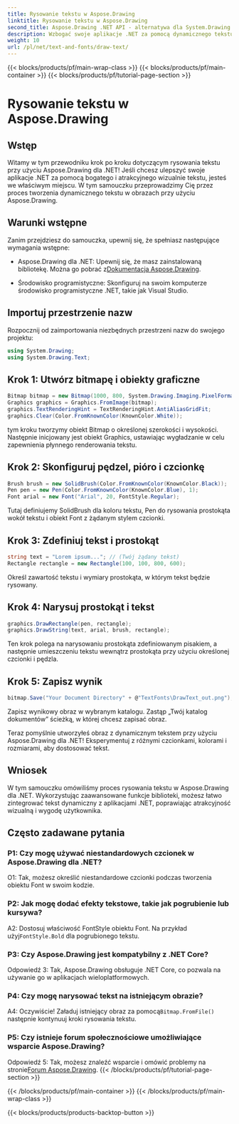 ```yaml
---
title: Rysowanie tekstu w Aspose.Drawing
linktitle: Rysowanie tekstu w Aspose.Drawing
second_title: Aspose.Drawing .NET API - alternatywa dla System.Drawing.Common
description: Wzbogać swoje aplikacje .NET za pomocą dynamicznego tekstu za pomocą Aspose.Drawing dla .NET. Postępuj zgodnie z naszym przewodnikiem krok po kroku, aby rysować tekst, dostosowywać czcionki i tworzyć atrakcyjne wizualnie obrazy.
weight: 10
url: /pl/net/text-and-fonts/draw-text/
---
```


{{< blocks/products/pf/main-wrap-class >}}
{{< blocks/products/pf/main-container >}}
{{< blocks/products/pf/tutorial-page-section >}}

# Rysowanie tekstu w Aspose.Drawing

## Wstęp

Witamy w tym przewodniku krok po kroku dotyczącym rysowania tekstu przy użyciu Aspose.Drawing dla .NET! Jeśli chcesz ulepszyć swoje aplikacje .NET za pomocą bogatego i atrakcyjnego wizualnie tekstu, jesteś we właściwym miejscu. W tym samouczku przeprowadzimy Cię przez proces tworzenia dynamicznego tekstu w obrazach przy użyciu Aspose.Drawing.

## Warunki wstępne

Zanim przejdziesz do samouczka, upewnij się, że spełniasz następujące wymagania wstępne:

-  Aspose.Drawing dla .NET: Upewnij się, że masz zainstalowaną bibliotekę. Można go pobrać z[Dokumentacja Aspose.Drawing](https://reference.aspose.com/drawing/net/).

- Środowisko programistyczne: Skonfiguruj na swoim komputerze środowisko programistyczne .NET, takie jak Visual Studio.

## Importuj przestrzenie nazw

Rozpocznij od zaimportowania niezbędnych przestrzeni nazw do swojego projektu:

```csharp
using System.Drawing;
using System.Drawing.Text;
```

## Krok 1: Utwórz bitmapę i obiekty graficzne

```csharp
Bitmap bitmap = new Bitmap(1000, 800, System.Drawing.Imaging.PixelFormat.Format32bppPArgb);
Graphics graphics = Graphics.FromImage(bitmap);
graphics.TextRenderingHint = TextRenderingHint.AntiAliasGridFit;
graphics.Clear(Color.FromKnownColor(KnownColor.White));
```

tym kroku tworzymy obiekt Bitmap o określonej szerokości i wysokości. Następnie inicjowany jest obiekt Graphics, ustawiając wygładzanie w celu zapewnienia płynnego renderowania tekstu.

## Krok 2: Skonfiguruj pędzel, pióro i czcionkę

```csharp
Brush brush = new SolidBrush(Color.FromKnownColor(KnownColor.Black));
Pen pen = new Pen(Color.FromKnownColor(KnownColor.Blue), 1);
Font arial = new Font("Arial", 20, FontStyle.Regular);
```

Tutaj definiujemy SolidBrush dla koloru tekstu, Pen do rysowania prostokąta wokół tekstu i obiekt Font z żądanym stylem czcionki.

## Krok 3: Zdefiniuj tekst i prostokąt

```csharp
string text = "Lorem ipsum..."; // (Twój żądany tekst)
Rectangle rectangle = new Rectangle(100, 100, 800, 600);
```

Określ zawartość tekstu i wymiary prostokąta, w którym tekst będzie rysowany.

## Krok 4: Narysuj prostokąt i tekst

```csharp
graphics.DrawRectangle(pen, rectangle);
graphics.DrawString(text, arial, brush, rectangle);
```

Ten krok polega na narysowaniu prostokąta zdefiniowanym pisakiem, a następnie umieszczeniu tekstu wewnątrz prostokąta przy użyciu określonej czcionki i pędzla.

## Krok 5: Zapisz wynik

```csharp
bitmap.Save("Your Document Directory" + @"TextFonts\DrawText_out.png");
```

Zapisz wynikowy obraz w wybranym katalogu. Zastąp „Twój katalog dokumentów” ścieżką, w której chcesz zapisać obraz.

Teraz pomyślnie utworzyłeś obraz z dynamicznym tekstem przy użyciu Aspose.Drawing dla .NET! Eksperymentuj z różnymi czcionkami, kolorami i rozmiarami, aby dostosować tekst.

## Wniosek

W tym samouczku omówiliśmy proces rysowania tekstu w Aspose.Drawing dla .NET. Wykorzystując zaawansowane funkcje biblioteki, możesz łatwo zintegrować tekst dynamiczny z aplikacjami .NET, poprawiając atrakcyjność wizualną i wygodę użytkownika.

## Często zadawane pytania

### P1: Czy mogę używać niestandardowych czcionek w Aspose.Drawing dla .NET?

O1: Tak, możesz określić niestandardowe czcionki podczas tworzenia obiektu Font w swoim kodzie.

### P2: Jak mogę dodać efekty tekstowe, takie jak pogrubienie lub kursywa?

 A2: Dostosuj właściwość FontStyle obiektu Font. Na przykład użyj`FontStyle.Bold` dla pogrubionego tekstu.

### P3: Czy Aspose.Drawing jest kompatybilny z .NET Core?

Odpowiedź 3: Tak, Aspose.Drawing obsługuje .NET Core, co pozwala na używanie go w aplikacjach wieloplatformowych.

### P4: Czy mogę narysować tekst na istniejącym obrazie?

 A4: Oczywiście! Załaduj istniejący obraz za pomocą`Bitmap.FromFile()` następnie kontynuuj kroki rysowania tekstu.

### P5: Czy istnieje forum społecznościowe umożliwiające wsparcie Aspose.Drawing?

 Odpowiedź 5: Tak, możesz znaleźć wsparcie i omówić problemy na stronie[Forum Aspose.Drawing](https://forum.aspose.com/c/diagram/17).
{{< /blocks/products/pf/tutorial-page-section >}}

{{< /blocks/products/pf/main-container >}}
{{< /blocks/products/pf/main-wrap-class >}}

{{< blocks/products/products-backtop-button >}}
